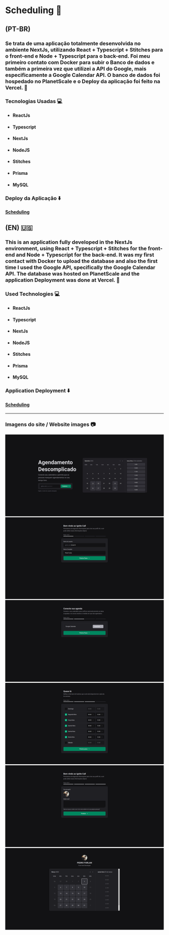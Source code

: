 # Scheduling :date:

## (PT-BR)

### Se trata de uma aplicação totalmente desenvolvida no ambiente NextJs, utilizando React + Typescript + Stitches para o front-end e Node + Typescript para o back-end. Foi meu primeiro contato com Docker para subir o Banco de dados e também a primeira vez que utilizei a API do Google, mais especificamente a Google Calendar API. O banco de dados foi hospedado no PlanetScale e o Deploy da aplicação foi feito na Vercel. :bookmark_tabs:

### Tecnologias Usadas :computer:

- ####  ReactJs
- ####  Typescript
- ####  NextJs
- ####  NodeJS
- ####  Stitches
- ####  Prisma
- ####  MySQL

### Deploy da Aplicação :arrow_down:

#### [Scheduling](https://scheduling-nine.vercel.app)

## (EN) :us:

### This is an application fully developed in the NextJs environment, using React + Typescript + Stitches for the front-end and Node + Typescript for the back-end. It was my first contact with Docker to upload the database and also the first time I used the Google API, specifically the Google Calendar API. The database was hosted on PlanetScale and the application Deployment was done at Vercel. :bookmark_tabs:

### Used Technologies :computer:

- ####  ReactJs
- ####  Typescript
- ####  NextJs
- ####  NodeJS
- ####  Stitches
- ####  Prisma
- ####  MySQL

### Application Deployment :arrow_down:

#### [Scheduling](https://scheduling-nine.vercel.app)

<hr>

### Imagens do site / Website images :camera:

<div>
  <img src="https://raw.githubusercontent.com/PedroFurlann/ignite-call/main/src/images/home.png" />

  <img src="https://raw.githubusercontent.com/PedroFurlann/ignite-call/main/src/images/firstRegister.png" />

  <img src="https://raw.githubusercontent.com/PedroFurlann/ignite-call/main/src/images/twoRegister.png" />

  <img src="https://raw.githubusercontent.com/PedroFurlann/ignite-call/main/src/images/threeRegister.png" />

  <img src="https://raw.githubusercontent.com/PedroFurlann/ignite-call/main/src/images/fourRegister.png" />

  <img src="https://raw.githubusercontent.com/PedroFurlann/ignite-call/main/src/images/calendar.png" />
</div>